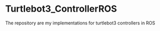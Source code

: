 # Turtlebot3_ControllerROS
The repository are my implementations for turtlebot3 controllers in ROS 
